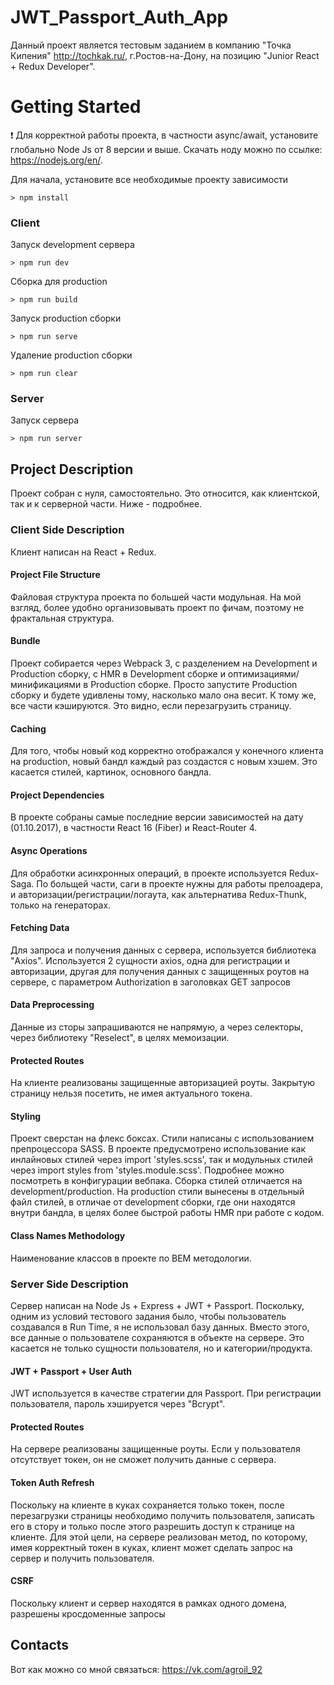 # JWT_Passport_Auth_App

Данный проект является тестовым заданием в компанию "Точка Кипения" http://tochkak.ru/, г.Ростов-на-Дону, на позицию "Junior React + Redux Developer".

# Getting Started

:exclamation: Для корректной работы проекта, в частности async/await, установите глобально Node Js от 8 версии и выше.
Скачать ноду можно по ссылке: https://nodejs.org/en/.

Для начала, установите все необходимые проекту зависимости
```
> npm install
```

### Client 
Запуск development сервера
```
> npm run dev
```

Сборка для production
```
> npm run build
```

Запуск production сборки
```
> npm run serve
```

Удаление production сборки
```
> npm run clear
```

### Server
Запуск сервера
```
> npm run server
```

## Project Description
Проект собран с нуля, самостоятельно. Это относится, как клиентской, так и к серверной части. Ниже - подробнее.

### Client Side Description
Клиент написан на React + Redux.

#### Project File Structure
Файловая структура проекта по большей части модульная. На мой взгляд, более удобно организовывать проект по фичам, поэтому не фрактальная структура.

#### Bundle
Проект собирается через Webpack 3, с разделением на Development и Production сборку, с HMR в Development сборке и оптимизациями/минификациями в Production сборке. Просто запустите Production сборку и будете удивлены тому, насколько мало она весит. К тому же, все части кэшируются. Это видно, если перезагрузить страницу.

#### Caching
Для того, чтобы новый код корректно отображался у конечного клиента на production, новый бандл каждый раз создастся с новым хэшем. Это касается стилей, картинок, основного бандла.

#### Project Dependencies
В проекте собраны самые последние версии зависимостей на дату (01.10.2017), в частности React 16 (Fiber) и React-Router 4.

#### Async Operations
Для обработки асинхронных операций, в проекте используется Redux-Saga. По больщей части, саги в проекте нужны для работы прелоадера, и авторизации/регистрации/логаута, как альтернатива Redux-Thunk, только на генераторах.

#### Fetching Data
Для запроса и получения данных с сервера, используется библиотека "Axios". Используется 2 сущности axios, одна для регистрации и авторизации, другая для получения данных с защищенных роутов на сервере, с параметром Authorization в заголовках GET запросов

#### Data Preprocessing
Данные из сторы запрашиваются не напрямую, а через селекторы, через библиотеку "Reselect", в целях мемоизации.

#### Protected Routes
На клиенте реализованы защищенные авторизацией роуты. Закрытую страницу нельзя посетить, не имея актуального токена.

#### Styling
Проект сверстан на флекс боксах. Стили написаны с использованием препроцессора SASS. В проекте предусмотрено использование как инлайновых стилей через import 'styles.scss', так и модульных стилей через import styles from 'styles.module.scss'. Подробнее можно посмотреть в конфигурации вебпака. Сборка стилей отличается на development/production. На production стили вынесены в отдельный файл стилей, в отличае от development сборки, где они находятся внутри бандла, в целях более быстрой работы HMR при работе с кодом.

#### Class Names Methodology
Наименование классов в проекте по BEM методологии.


### Server Side Description
Сервер написан на Node Js + Express + JWT + Passport. Поскольку, одним из условий тестового задания было, чтобы пользователь создавался в Run Time, я не использовал базу данных. Вместо этого, все данные о пользователе сохраняются в объекте на сервере. Это касается не только сущности пользователя, но и категории/продукта.

#### JWT + Passport + User Auth
JWT используется в качестве стратегии для Passport. При регистрации пользователя, пароль хэшируется через "Bcrypt".

#### Protected Routes
На сервере реализованы защищенные роуты. Если у пользователя отсутствует токен, он не сможет получить данные с сервера.

#### Token Auth Refresh
Поскольку на клиенте в куках сохраняется только токен, после перезагрузки страницы необходимо получить пользователя, записать его в стору и только после этого разрешить доступ к странице на клиенте. Для этой цели, на сервере реализован метод, по которому, имея корректный токен в куках, клиент может сделать запрос на сервер и получить пользователя.

#### CSRF
Поскольку клиент и сервер находятся в рамках одного домена, разрешены кросдоменные запросы

## Contacts
Вот как можно со мной связаться:
https://vk.com/agroil_92
